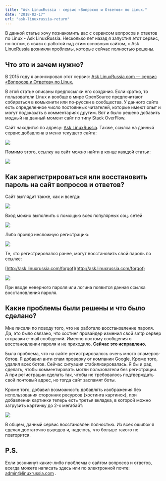 ```yaml
---
title: "Ask LinuxRussia - сервис «Вопросов и Ответов» по Linux."
date: "2018-02-17"
url: "ask-linuxrussia-return"
---
```


В данной статье хочу познакомить вас с сервисом вопросов и ответов по Linux - Ask LinuxRussia. Несколько лет назад я запустил этот сервис, но потом, в связи с работой над этим основным сайтом, с Ask LinuxRussia возникли проблемы, которые сейчас полностью решены. 

## Что это и зачем нужно?

В 2015 году я анонсировал этот сервис: [Ask LinuxRussia.com — сервис «Вопросов и Ответов» по Linux.](http://www.linuxrussia.com/ask-linuxrussia.html)

В этой статье описаны предпосылки его создания. Если кратко, то пользователи Linux и вообще в мире OpenSource предпочитают собираться в комьюнити или по-русски в сообщества. У данного сайта есть определенное число постоянных читателей, которые имеют опыт и могут подсказать в комментариях другим. Вот и было решено добавить модный на данный момент сайт по типу Stack OverFlow.

Сайт находится по адресу: [Ask LinuxRussia](http://ask.linuxrussia.com/). Также, ссылка на данный сервис добавлена в меню текущего сайта:

[![](http://www.linuxrussia.com/wp-content/uploads/2018/02/linuxrussia_180-512x318.png)](http://www.linuxrussia.com/wp-content/uploads/2018/02/linuxrussia_180.png)

Помимо этого, ссылку на сайт можно найти в конце каждой статьи:

[![](http://www.linuxrussia.com/wp-content/uploads/2018/02/linuxrussia_184-512x394.png)](http://www.linuxrussia.com/wp-content/uploads/2018/02/linuxrussia_184.png)

## Как зарегистрироваться или восстановить пароль на сайт вопросов и ответов?

Сайт выглядит также, как и всегда:

[![](http://www.linuxrussia.com/wp-content/uploads/2018/02/linuxrussia_185-512x344.png)](http://www.linuxrussia.com/wp-content/uploads/2018/02/linuxrussia_185.png)

Вход можно выполнить с помощью всех популярных соц. сетей:

[![](http://www.linuxrussia.com/wp-content/uploads/2018/02/linuxrussia_186.png)](http://www.linuxrussia.com/wp-content/uploads/2018/02/linuxrussia_186.png)

Либо пройдя несложную регистрацию:

[![](http://www.linuxrussia.com/wp-content/uploads/2018/02/linuxrussia_187-512x344.png)](http://www.linuxrussia.com/wp-content/uploads/2018/02/linuxrussia_187.png)

Те, кто регистрировался ранее, могут восстановить свой пароль по ссылке:

[http://ask.linuxrussia.com/forgot](http://ask.linuxrussia.com/forgot)

[![](http://www.linuxrussia.com/wp-content/uploads/2018/02/linuxrussia_188-512x297.png)](http://www.linuxrussia.com/wp-content/uploads/2018/02/linuxrussia_188.png)

При вводе неверного пароля или логина появится данная ссылка восстановления пароля.

## Какие проблемы были решены и что было сделано?

Мне писали по поводу того, что не работало восстановление пароля. Да, это было связано, что хостинг провайдер изменил свой smtp сервер отправки e-mail сообщений. Именно поэтому сообщения о восстановлении пароля и не приходило. **Сейчас это исправлено.**

Была проблема, что на сайте регистрировалось очень много спамеров-ботов. Я добавил анти спам проверку от компании Google. Кроме того, удалил всех ботов. Сейчас ситуация стабилизировалась. Я бы и рад сделать, чтобы комментировать могли пользователи без регистрации. А при регистрации сделать так, чтобы не требовалось подтверждать свой почтовый адрес, но тогда сайт заспамят боты.

Кроме того, добавил возможность добавлять изображения без использования сторонних ресурсов (хостинга картинок), при добавлении картинки теперь есть третья вкладка, в которой можно загрузить картинку до 2-х мегабайт:

[![](http://www.linuxrussia.com/wp-content/uploads/2018/02/linuxrussia_189-512x353.png)](http://www.linuxrussia.com/wp-content/uploads/2018/02/linuxrussia_189.png)

В общем, данный сервис восстановлен полностью. Из всех ошибок я сделал достаточно выводов и, надеюсь, что больше такого не повторится.

## P.S.

Если возникнут какие-либо проблемы с сайтом вопросов и ответов, всегда можете написать здесь или по электронной почте: [admin@linuxrussia.com](mailto:admin@linuxrussia.com) .

